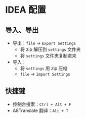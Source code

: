 # IDEA 配置

## 导入、导出
- 导出：`file` -> `Export Settings`
  - 将 zip 解压到 `settings` 文件夹
  - 将 `settings` 文件夹复制进来
- 导入：
  - 将 `settings` 用 zip 压缩
  - `file` -> `Import Settings`

## 快捷键
- 控制台搜索：`Ctrl + Alt + F`
- A8Translate 翻译：`Alt + T`